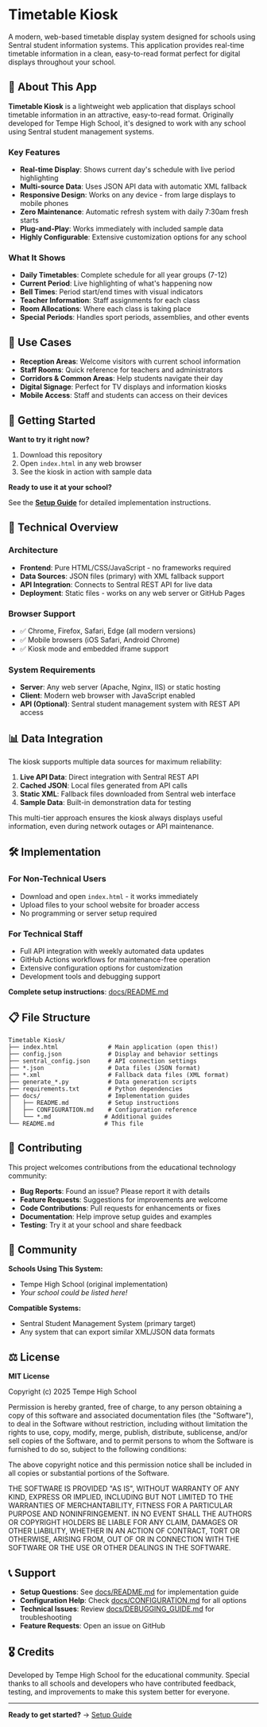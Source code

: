 # Timetable Kiosk

A modern, web-based timetable display system designed for schools using Sentral student information systems. This application provides real-time timetable information in a clean, easy-to-read format perfect for digital displays throughout your school.

## 📱 About This App

**Timetable Kiosk** is a lightweight web application that displays school timetable information in an attractive, easy-to-read format. Originally developed for Tempe High School, it's designed to work with any school using Sentral student management systems.

### Key Features

- **Real-time Display**: Shows current day's schedule with live period highlighting
- **Multi-source Data**: Uses JSON API data with automatic XML fallback
- **Responsive Design**: Works on any device - from large displays to mobile phones
- **Zero Maintenance**: Automatic refresh system with daily 7:30am fresh starts
- **Plug-and-Play**: Works immediately with included sample data
- **Highly Configurable**: Extensive customization options for any school

### What It Shows

- **Daily Timetables**: Complete schedule for all year groups (7-12)
- **Current Period**: Live highlighting of what's happening now
- **Bell Times**: Period start/end times with visual indicators
- **Teacher Information**: Staff assignments for each class
- **Room Allocations**: Where each class is taking place
- **Special Periods**: Handles sport periods, assemblies, and other events

## 🎯 Use Cases

- **Reception Areas**: Welcome visitors with current school information
- **Staff Rooms**: Quick reference for teachers and administrators
- **Corridors & Common Areas**: Help students navigate their day
- **Digital Signage**: Perfect for TV displays and information kiosks
- **Mobile Access**: Staff and students can access on their devices

## 🚀 Getting Started

**Want to try it right now?**

1. Download this repository
2. Open `index.html` in any web browser
3. See the kiosk in action with sample data

**Ready to use it at your school?**

See the **[Setup Guide](docs/README.md)** for detailed implementation instructions.

## 🔧 Technical Overview

### Architecture

- **Frontend**: Pure HTML/CSS/JavaScript - no frameworks required
- **Data Sources**: JSON files (primary) with XML fallback support
- **API Integration**: Connects to Sentral REST API for live data
- **Deployment**: Static files - works on any web server or GitHub Pages

### Browser Support

- ✅ Chrome, Firefox, Safari, Edge (all modern versions)
- ✅ Mobile browsers (iOS Safari, Android Chrome)
- ✅ Kiosk mode and embedded iframe support

### System Requirements

- **Server**: Any web server (Apache, Nginx, IIS) or static hosting
- **Client**: Modern web browser with JavaScript enabled
- **API (Optional)**: Sentral student management system with REST API access

## 📊 Data Integration

The kiosk supports multiple data sources for maximum reliability:

1. **Live API Data**: Direct integration with Sentral REST API
2. **Cached JSON**: Local files generated from API calls
3. **Static XML**: Fallback files downloaded from Sentral web interface
4. **Sample Data**: Built-in demonstration data for testing

This multi-tier approach ensures the kiosk always displays useful information, even during network outages or API maintenance.

## 🛠️ Implementation

### For Non-Technical Users

- Download and open `index.html` - it works immediately
- Upload files to your school website for broader access
- No programming or server setup required

### For Technical Staff

- Full API integration with weekly automated data updates
- GitHub Actions workflows for maintenance-free operation
- Extensive configuration options for customization
- Development tools and debugging support

**Complete setup instructions**: [docs/README.md](docs/README.md)

## 📋 File Structure

```
Timetable Kiosk/
├── index.html              # Main application (open this!)
├── config.json             # Display and behavior settings
├── sentral_config.json     # API connection settings
├── *.json                  # Data files (JSON format)
├── *.xml                   # Fallback data files (XML format)
├── generate_*.py           # Data generation scripts
├── requirements.txt        # Python dependencies
├── docs/                   # Implementation guides
│   ├── README.md           # Setup instructions
│   ├── CONFIGURATION.md    # Configuration reference
│   └── *.md               # Additional guides
└── README.md              # This file
```

## 🤝 Contributing

This project welcomes contributions from the educational technology community:

- **Bug Reports**: Found an issue? Please report it with details
- **Feature Requests**: Suggestions for improvements are welcome
- **Code Contributions**: Pull requests for enhancements or fixes
- **Documentation**: Help improve setup guides and examples
- **Testing**: Try it at your school and share feedback

## 🏫 Community

**Schools Using This System:**

- Tempe High School (original implementation)
- _Your school could be listed here!_

**Compatible Systems:**

- Sentral Student Management System (primary target)
- Any system that can export similar XML/JSON data formats

## ⚖️ License

**MIT License**

Copyright (c) 2025 Tempe High School

Permission is hereby granted, free of charge, to any person obtaining a copy of this software and associated documentation files (the "Software"), to deal in the Software without restriction, including without limitation the rights to use, copy, modify, merge, publish, distribute, sublicense, and/or sell copies of the Software, and to permit persons to whom the Software is furnished to do so, subject to the following conditions:

The above copyright notice and this permission notice shall be included in all copies or substantial portions of the Software.

THE SOFTWARE IS PROVIDED "AS IS", WITHOUT WARRANTY OF ANY KIND, EXPRESS OR IMPLIED, INCLUDING BUT NOT LIMITED TO THE WARRANTIES OF MERCHANTABILITY, FITNESS FOR A PARTICULAR PURPOSE AND NONINFRINGEMENT. IN NO EVENT SHALL THE AUTHORS OR COPYRIGHT HOLDERS BE LIABLE FOR ANY CLAIM, DAMAGES OR OTHER LIABILITY, WHETHER IN AN ACTION OF CONTRACT, TORT OR OTHERWISE, ARISING FROM, OUT OF OR IN CONNECTION WITH THE SOFTWARE OR THE USE OR OTHER DEALINGS IN THE SOFTWARE.

## 📞 Support

- **Setup Questions**: See [docs/README.md](docs/README.md) for implementation guide
- **Configuration Help**: Check [docs/CONFIGURATION.md](docs/CONFIGURATION.md) for all options
- **Technical Issues**: Review [docs/DEBUGGING_GUIDE.md](docs/DEBUGGING_GUIDE.md) for troubleshooting
- **Feature Requests**: Open an issue on GitHub

## 🎖️ Credits

Developed by Tempe High School for the educational community. Special thanks to all schools and developers who have contributed feedback, testing, and improvements to make this system better for everyone.

---

**Ready to get started?** → [Setup Guide](docs/README.md)
